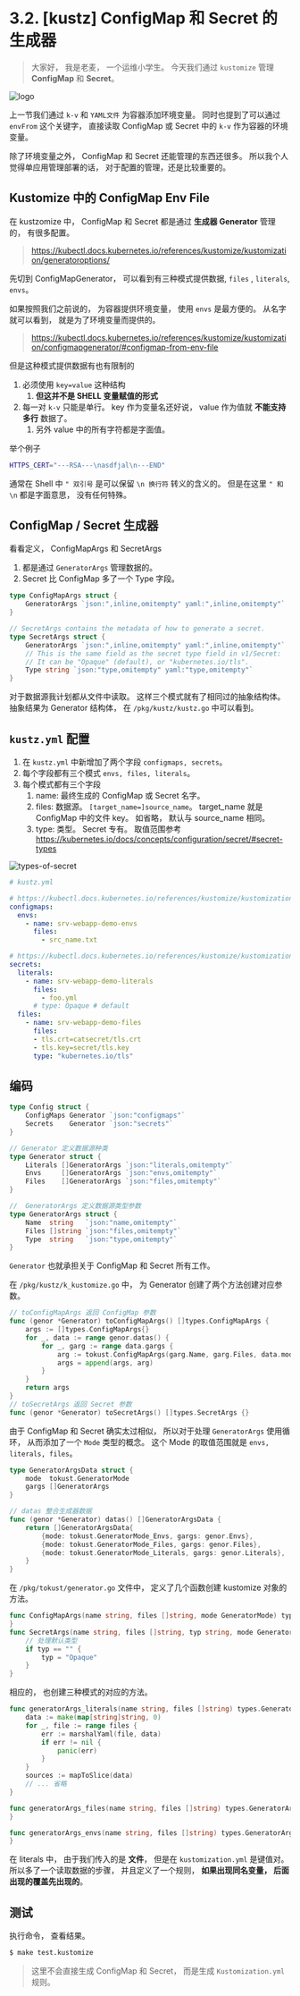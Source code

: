 # 3.2. [kustz] ConfigMap 和 Secret 的生成器

> 大家好， 我是老麦， 一个运维小学生。
> 今天我们通过 `kustomize` 管理 **ConfigMap** 和 **Secret**。

![logo](/docs/img/kustz-logo.jpg)

上一节我们通过 `k-v` 和 `YAML文件` 为容器添加环境变量。 同时也提到了可以通过 `envFrom` 这个关键字， 直接读取 ConfigMap 或 Secret 中的 `k-v` 作为容器的环境变量。

除了环境变量之外， ConfigMap 和 Secret 还能管理的东西还很多。 所以我个人觉得单应用管理部署的话， 对于配置的管理，还是比较重要的。


## Kustomize 中的 ConfigMap Env File

在 kustzomize 中， ConfigMap 和 Secret 都是通过 **生成器 Generator** 管理的， 有很多配置。

> https://kubectl.docs.kubernetes.io/references/kustomize/kustomization/generatoroptions/


先切到 ConfigMapGenerator， 可以看到有三种模式提供数据, `files` , `literals`, `envs`。

如果按照我们之前说的， 为容器提供环境变量， 使用 `envs` 是最方便的。 从名字就可以看到， 就是为了环境变量而提供的。

> https://kubectl.docs.kubernetes.io/references/kustomize/kustomization/configmapgenerator/#configmap-from-env-file

但是这种模式提供数据有也有限制的

1. 必须使用 `key=value` 这种结构
    1. **但这并不是 SHELL 变量赋值的形式**
2. 每一对 `k-v` 只能是单行。 key 作为变量名还好说， value 作为值就 **不能支持多行** 数据了。
    1. 另外 value 中的所有字符都是字面值。 

举个例子

```bash
HTTPS_CERT="---RSA---\nasdfjal\n---END"
```

通常在 Shell 中 `" 双引号` 是可以保留 `\n 换行符` 转义的含义的。 但是在这里 `" 和 \n` 都是字面意思， 没有任何特殊。


## ConfigMap / Secret 生成器

看看定义， ConfigMapArgs 和 SecretArgs 
1. 都是通过 `GeneratorArgs` 管理数据的。
2. Secret 比 ConfigMap 多了一个 Type 字段。

```go
type ConfigMapArgs struct {
	GeneratorArgs `json:",inline,omitempty" yaml:",inline,omitempty"`
}

// SecretArgs contains the metadata of how to generate a secret.
type SecretArgs struct {
	GeneratorArgs `json:",inline,omitempty" yaml:",inline,omitempty"`
	// This is the same field as the secret type field in v1/Secret:
	// It can be "Opaque" (default), or "kubernetes.io/tls".
	Type string `json:"type,omitempty" yaml:"type,omitempty"`
}
```

对于数据源我计划都从文件中读取。 这样三个模式就有了相同过的抽象结构体。 抽象结果为 Generator 结构体， 在 `/pkg/kustz/kustz.go` 中可以看到。


## `kustz.yml` 配置

1. 在 `kustz.yml` 中新增加了两个字段 `configmaps, secrets`。 
2. 每个字段都有三个模式 `envs, files, literals`。
3. 每个模式都有三个字段
    1. name: 最终生成的 ConfigMap 或 Secret 名字。
    2. files: 数据源。 `[target_name=]source_name`。 target_name 就是 ConfigMap 中的文件 key。 如省略， 默认与 source_name 相同。
    3. type: 类型。 Secret 专有。 取值范围参考 https://kubernetes.io/docs/concepts/configuration/secret/#secret-types

![types-of-secret](/docs/img/types-of-secret.jpg)

```yml
# kustz.yml

# https://kubectl.docs.kubernetes.io/references/kustomize/kustomization/configmapgenerator/
configmaps:
  envs:
    - name: srv-webapp-demo-envs
      files:
        - src_name.txt

# https://kubectl.docs.kubernetes.io/references/kustomize/kustomization/secretgenerator/
secrets:
  literals:
    - name: srv-webapp-demo-literals
      files:
        - foo.yml
      # type: Opaque # default
  files:
    - name: srv-webapp-demo-files
      files:
      - tls.crt=catsecret/tls.crt
      - tls.key=secret/tls.key
      type: "kubernetes.io/tls"
```


## 编码

```go
type Config struct {
	ConfigMaps Generator `json:"configmaps"`
	Secrets    Generator `json:"secrets"`
}

// Generator 定义数据源种类
type Generator struct {
	Literals []GeneratorArgs `json:"literals,omitempty"`
	Envs     []GeneratorArgs `json:"envs,omitempty"`
	Files    []GeneratorArgs `json:"files,omitempty"`
}

//  GeneratorArgs 定义数据源类型参数
type GeneratorArgs struct {
	Name  string   `json:"name,omitempty"`
	Files []string `json:"files,omitempty"`
	Type  string   `json:"type,omitempty"`
}
```

`Generator` 也就承担关于 ConfigMap 和 Secret 所有工作。

在 `/pkg/kustz/k_kustomize.go` 中， 为 Generator 创建了两个方法创建对应参数。

```go
// toConfigMapArgs 返回 ConfigMap 参数
func (genor *Generator) toConfigMapArgs() []types.ConfigMapArgs {
	args := []types.ConfigMapArgs{}
	for _, data := range genor.datas() {
		for _, garg := range data.gargs {
			arg := tokust.ConfigMapArgs(garg.Name, garg.Files, data.mode)
			args = append(args, arg)
		}
	}
	return args
}
// toSecretArgs 返回 Secret 参数
func (genor *Generator) toSecretArgs() []types.SecretArgs {}
```

由于 ConfigMap 和 Secret 确实太过相似， 所以对于处理 `GeneratorArgs` 使用循环， 从而添加了一个 `Mode` 类型的概念。 这个 Mode 的取值范围就是 `envs, literals, files`。

```go
type GeneratorArgsData struct {
	mode  tokust.GeneratorMode
	gargs []GeneratorArgs
}

// datas 整合生成器数据
func (genor *Generator) datas() []GeneratorArgsData {
	return []GeneratorArgsData{
		{mode: tokust.GeneratorMode_Envs, gargs: genor.Envs},
		{mode: tokust.GeneratorMode_Files, gargs: genor.Files},
		{mode: tokust.GeneratorMode_Literals, gargs: genor.Literals},
	}
}
```

在 `/pkg/tokust/generator.go` 文件中， 定义了几个函数创建 kustomize 对象的方法。 

```go
func ConfigMapArgs(name string, files []string, mode GeneratorMode) types.ConfigMapArgs {
}
func SecretArgs(name string, files []string, typ string, mode GeneratorMode) types.SecretArgs {
	// 处理默认类型
	if typ == "" {
		typ = "Opaque"
	}
}
```

相应的， 也创建三种模式的对应的方法。

```go
func generatorArgs_literals(name string, files []string) types.GeneratorArgs {
	data := make(map[string]string, 0)
	for _, file := range files {
		err := marshalYaml(file, data)
		if err != nil {
			panic(err)
		}
	}
	sources := mapToSlice(data)
	// ... 省略
}

func generatorArgs_files(name string, files []string) types.GeneratorArgs {
}

func generatorArgs_envs(name string, files []string) types.GeneratorArgs {
}
```

在 literals 中， 由于我们传入的是 **文件**， 但是在 `kustomization.yml` 是键值对。 
所以多了一个读取数据的步骤， 并且定义了一个规则， **如果出现同名变量， 后面出现的覆盖先出现的**。


## 测试

执行命令， 查看结果。

```bash
$ make test.kustomize
```

> 这里不会直接生成 ConfigMap 和 Secret， 而是生成 `Kustomization.yml` 规则。


